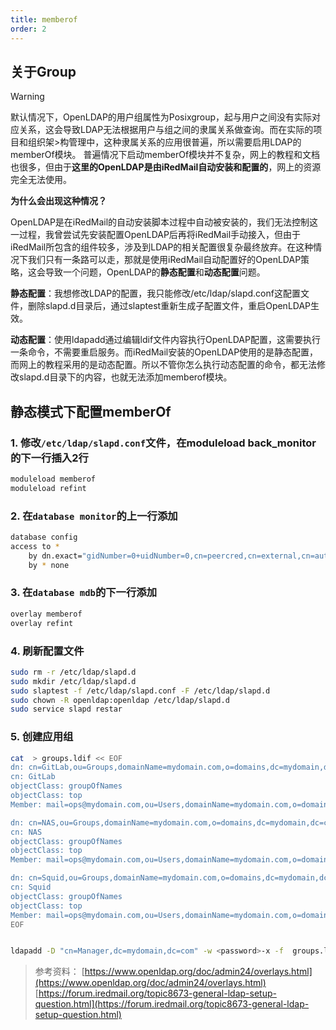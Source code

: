```yaml
---
title: memberof
order: 2
---
```

## 关于Group

> [!warning]
>默认情况下，OpenLDAP的用户组属性为Posixgroup，起与用户之间没有实际对应关系，这会导致LDAP无法根据用户与组之间的隶属关系做查询。而在实际的项目和组织架>构管理中，这种隶属关系的应用很普遍，所以需要启用LDAP的memberOf模块。
>普遍情况下启动memberOf模块并不复杂，网上的教程和文档也很多，但由于**这里的OpenLDAP是由iRedMail自动安装和配置的**，网上的资源完全无法使用。

**为什么会出现这种情况？**

OpenLDAP是在iRedMail的自动安装脚本过程中自动被安装的，我们无法控制这一过程，我曾尝试先安装配置OpenLDAP后再将iRedMail手动接入，但由于iRedMail所包含的组件较多，涉及到LDAP的相关配置很复杂最终放弃。在这种情况下我们只有一条路可以走，那就是使用iRedMail自动配置好的OpenLDAP策略，这会导致一个问题，OpenLDAP的**静态配置**和**动态配置**问题。

**静态配置**：我想修改LDAP的配置，我只能修改/etc/ldap/slapd.conf这配置文件，删除slapd.d目录后，通过slaptest重新生成子配置文件，重启OpenLDAP生效。

**动态配置**：使用ldapadd通过编辑ldif文件内容执行OpenLDAP配置，这需要执行一条命令，不需要重启服务。而iRedMail安装的OpenLDAP使用的是静态配置，而网上的教程采用的是动态配置。所以不管你怎么执行动态配置的命令，都无法修改slapd.d目录下的内容，也就无法添加memberof模块。

## 静态模式下配置memberOf

### 1. 修改`/etc/ldap/slapd.conf`文件，在moduleload back\_monitor的下一行插入2行

```bash
moduleload memberof
moduleload refint
```

### 2. 在`database monitor`的上一行添加

```bash
database config
access to *
    by dn.exact="gidNumber=0+uidNumber=0,cn=peercred,cn=external,cn=auth" manage
    by * none
```

### 3. 在`database mdb`的下一行添加

```bash
overlay memberof
overlay refint
```

### 4. 刷新配置文件

```bash
sudo rm -r /etc/ldap/slapd.d
sudo mkdir /etc/ldap/slapd.d
sudo slaptest -f /etc/ldap/slapd.conf -F /etc/ldap/slapd.d
sudo chown -R openldap:openldap /etc/ldap/slapd.d
sudo service slapd restar
```

### 5. 创建应用组

```bash
cat  > groups.ldif << EOF
dn: cn=GitLab,ou=Groups,domainName=mydomain.com,o=domains,dc=mydomain,dc=com
cn: GitLab
objectClass: groupOfNames
objectClass: top
Member: mail=ops@mydomain.com,ou=Users,domainName=mydomain.com,o=domains,dc=mydomain,dc=com

dn: cn=NAS,ou=Groups,domainName=mydomain.com,o=domains,dc=mydomain,dc=com
cn: NAS
objectClass: groupOfNames
objectClass: top
Member: mail=ops@mydomain.com,ou=Users,domainName=mydomain.com,o=domains,dc=mydomain,dc=com

dn: cn=Squid,ou=Groups,domainName=mydomain.com,o=domains,dc=mydomain,dc=com
cn: Squid
objectClass: groupOfNames
objectClass: top
Member: mail=ops@mydomain.com,ou=Users,domainName=mydomain.com,o=domains,dc=mydomain,dc=com
EOF


ldapadd -D "cn=Manager,dc=mydomain,dc=com" -w <password>-x -f  groups.ldif
```

> 参考资料：
> [https://www.openldap.org/doc/admin24/overlays.html](https://www.openldap.org/doc/admin24/overlays.html)
> [https://forum.iredmail.org/topic8673-general-ldap-setup-question.html](https://forum.iredmail.org/topic8673-general-ldap-setup-question.html)
